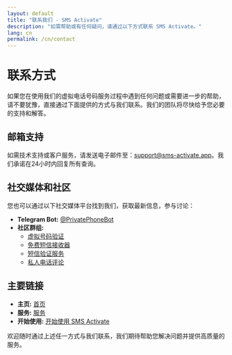 ```yaml
---
layout: default
title: "联系我们 - SMS Activate"
description: "如需帮助或有任何疑问，请通过以下方式联系 SMS Activate。"
lang: cn
permalink: /cn/contact
---
```


# 联系方式

如果您在使用我们的虚拟电话号码服务过程中遇到任何问题或需要进一步的帮助，请不要犹豫，直接通过下面提供的方式与我们联系。我们的团队将尽快给予您必要的支持和解答。

## 邮箱支持
如需技术支持或客户服务，请发送电子邮件至：[support@sms-activate.app](mailto:support@sms-activate.app)。我们承诺在24小时内回复所有查询。

## 社交媒体和社区
您也可以通过以下社交媒体平台找到我们，获取最新信息，参与讨论：
- **Telegram Bot:** [@PrivatePhoneBot](https://t.me/PrivatePhoneBot)
- **社区群组:**
  - [虚拟号码验证](https://t.me/VirtualNumbersForVerification)
  - [免费短信接收器](https://t.me/FreeSmsReceiver)
  - [短信验证服务](https://t.me/SmsVerificationService)
  - [私人电话评论](https://t.me/PrivatePhoneReviews)

## 主要链接
- **主页:** [首页](/cn/)
- **服务:** [服务](/cn/services)
- **开始使用:** [开始使用 SMS Activate](/cn/get-started)

欢迎随时通过上述任一方式与我们联系，我们期待帮助您解决问题并提供高质量的服务。